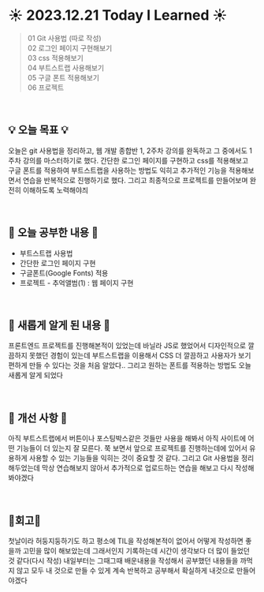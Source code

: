 # ☀️ 2023.12.21 Today I Learned ☀️
>01 Git 사용법 (따로 작성) <br/>
02 로그인 페이지 구현해보기 <br/>
03 css 적용해보기 <br/>
04 부트스트랩 사용해보기 <br/>
05 구글 폰트 적용해보기 <br/>
06 프로젝트 <br/>
<br/>

## 💡 오늘 목표 💡
오늘은 git 사용법을 정리하고, 웹 개발 종합반 1, 2주차 강의를 완독하고 그 중에서도 1주차 강의를 마스터하기로 했다.
간단한 로그인 페이지를 구현하고 css를 적용해보고 구글 폰트를 적용하여 부트스트랩을 사용하는 방법도 익히고 추가적인 기능을 적용해보면서 연습을 반복적으로 진행하기로 했다.
그리고 최종적으로 프로젝트를 만들어보며 완전히 이해하도록 노력해야즤

<br/>

## 📖 오늘 공부한 내용 📖
- 부트스트랩 사용법
- 간단한 로그인 페이지 구현 
- 구글폰트(Google Fonts) 적용
- 프로젝트 - 추억앨범(1) : 웹 페이지 구현
  
<br/>

## 📖 새롭게 알게 된 내용 📖
프론트엔드 프로젝트를 진행해본적이 있었는데  바닐라 JS로 했었어서 디자인적으로 깔끔하지 못했던 경험이 있는데 부트스트랩을 이용해서 CSS 더 깔끔하고 사용자가 보기 편하게 만들 수 있다는 것을 처음 알았다.. 그리고 원하는 폰트를 적용하는 방법도 오늘 새롭게 알게 되었다

<br/>

## 📁 개선 사항 📁
아직 부트스트랩에서 버튼이나 포스팅박스같은 것들만 사용을 해봐서 아직 사이트에 어떤 기능들이 더 있는지 잘 모른다. 쭉 보면서 앞으로 프로젝트를 진행하는데에 있어서 유용하게 사용할 수 있는 기능들을 익히는 것이 중요할 것 같다. 그리고 Git 사용법을 정리해두었는데 막상 연습해보지 않아서 추가적으로 업로드하는 연습을 해보고 다시 작성해봐야겠다

<br/>

## 🧸회고🧸
첫날이라 허둥지둥하기도 하고 평소에 TIL을 작성해본적이 없어서 어떻게 작성하면 좋을까 고민을 많이 해보았는데 그래서인지 기록하는데 시간이 생각보다 더 많이 들었던 것 같다(다시 작성) 내일부터는 그때그때 배운내용을 작성해서 공부했던 내용들을 까먹지 않고 모두 내 것으로 만들 수 있게 계속 반복하고 공부해서 확실하게 내것으로 만들어야겠다
